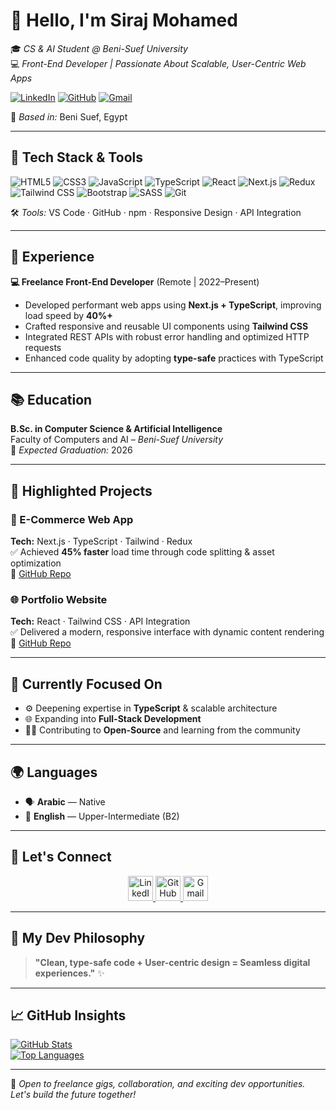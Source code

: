 # 👋 Hello, I'm **Siraj Mohamed**  
🎓 *CS & AI Student @ Beni-Suef University*  
💻 *Front-End Developer | Passionate About Scalable, User-Centric Web Apps*

[![LinkedIn](https://img.shields.io/badge/-Connect_on_LinkedIn-0077B5?style=for-the-badge&logo=linkedin&logoColor=white)](https://www.linkedin.com/in/siraj-mohamed-510a79348)
[![GitHub](https://img.shields.io/badge/-Follow_on_GitHub-181717?style=for-the-badge&logo=github&logoColor=white)](https://github.com/serag-mohamed)
[![Gmail](https://img.shields.io/badge/-Email_Me-D14836?style=for-the-badge&logo=gmail&logoColor=white)](mailto:serag9923@gmail.com)

📍 *Based in:* Beni Suef, Egypt

---

## 🚀 Tech Stack & Tools
![HTML5](https://img.shields.io/badge/HTML5-E34F26?logo=html5&logoColor=white)
![CSS3](https://img.shields.io/badge/CSS3-1572B6?logo=css3&logoColor=white)
![JavaScript](https://img.shields.io/badge/JavaScript-F7DF1E?logo=javascript&logoColor=black)
![TypeScript](https://img.shields.io/badge/TypeScript-3178C6?logo=typescript&logoColor=white)
![React](https://img.shields.io/badge/React-61DAFB?logo=react&logoColor=black)
![Next.js](https://img.shields.io/badge/Next.js-000000?logo=next.js&logoColor=white)
![Redux](https://img.shields.io/badge/Redux-764ABC?logo=redux&logoColor=white)
![Tailwind CSS](https://img.shields.io/badge/Tailwind_CSS-38B2AC?logo=tailwind-css&logoColor=white)
![Bootstrap](https://img.shields.io/badge/Bootstrap-7952B3?logo=bootstrap&logoColor=white)
![SASS](https://img.shields.io/badge/SASS-CC6699?logo=sass&logoColor=white)
![Git](https://img.shields.io/badge/Git-F05032?logo=git&logoColor=white)

🛠 *Tools:* VS Code · GitHub · npm · Responsive Design · API Integration

---

## 💼 Experience

**💻 Freelance Front-End Developer** (Remote | 2022–Present)  
- Developed performant web apps using **Next.js + TypeScript**, improving load speed by **40%+**  
- Crafted responsive and reusable UI components using **Tailwind CSS**  
- Integrated REST APIs with robust error handling and optimized HTTP requests  
- Enhanced code quality by adopting **type-safe** practices with TypeScript

---

## 📚 Education

**B.Sc. in Computer Science & Artificial Intelligence**  
Faculty of Computers and AI – *Beni-Suef University*  
📅 *Expected Graduation:* 2026

---

## 🌟 Highlighted Projects

### 🛒 E-Commerce Web App  
**Tech:** Next.js · TypeScript · Tailwind · Redux  
✅ Achieved **45% faster** load time through code splitting & asset optimization  
🔗 [GitHub Repo](https://github.com/sirajmohamed)

### 🌐 Portfolio Website  
**Tech:** React · Tailwind CSS · API Integration  
✅ Delivered a modern, responsive interface with dynamic content rendering  
🔗 [GitHub Repo](https://github.com/sirajmohamed)

---

## 🎯 Currently Focused On
- ⚙️ Deepening expertise in **TypeScript** & scalable architecture  
- 🌐 Expanding into **Full-Stack Development**  
- 🧑‍💻 Contributing to **Open-Source** and learning from the community  

---

## 🌍 Languages
- 🗣 **Arabic** — Native  
- 💬 **English** — Upper-Intermediate (B2)

---

## 🤝 Let's Connect

<p align="center">
  <a href="https://www.linkedin.com/in/sirajmohamed">
    <img src="https://img.icons8.com/color/48/linkedin.png" alt="LinkedIn" width="40"/>
  </a>
  <a href="https://github.com/sirajmohamed">
    <img src="https://img.icons8.com/material-outlined/48/github.png" alt="GitHub" width="40"/>
  </a>
  <a href="mailto:serag9923@gmail.com">
    <img src="https://img.icons8.com/color/48/gmail.png" alt="Gmail" width="40"/>
  </a>
</p>

---

## 🧠 My Dev Philosophy

> **"Clean, type-safe code + User-centric design = Seamless digital experiences."** ✨

---

## 📈 GitHub Insights

[![GitHub Stats](https://github-readme-stats.vercel.app/api?username=sirajmohamed&show_icons=true&theme=radical&hide_title=true)](https://github.com/sirajmohamed)  
[![Top Languages](https://github-readme-stats.vercel.app/api/top-langs/?username=sirajmohamed&layout=compact&theme=radical)](https://github.com/sirajmohamed)

---

🚀 *Open to freelance gigs, collaboration, and exciting dev opportunities. Let's build the future together!*
